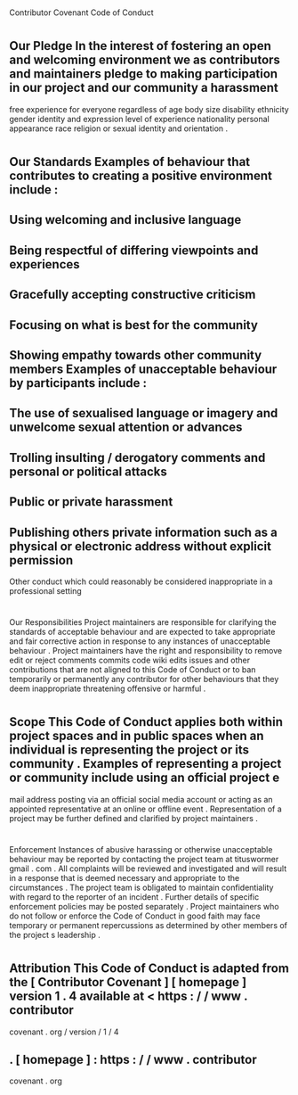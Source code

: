 #
Contributor
Covenant
Code
of
Conduct
#
#
Our
Pledge
In
the
interest
of
fostering
an
open
and
welcoming
environment
we
as
contributors
and
maintainers
pledge
to
making
participation
in
our
project
and
our
community
a
harassment
-
free
experience
for
everyone
regardless
of
age
body
size
disability
ethnicity
gender
identity
and
expression
level
of
experience
nationality
personal
appearance
race
religion
or
sexual
identity
and
orientation
.
#
#
Our
Standards
Examples
of
behaviour
that
contributes
to
creating
a
positive
environment
include
:
-
Using
welcoming
and
inclusive
language
-
Being
respectful
of
differing
viewpoints
and
experiences
-
Gracefully
accepting
constructive
criticism
-
Focusing
on
what
is
best
for
the
community
-
Showing
empathy
towards
other
community
members
Examples
of
unacceptable
behaviour
by
participants
include
:
-
The
use
of
sexualised
language
or
imagery
and
unwelcome
sexual
attention
or
advances
-
Trolling
insulting
/
derogatory
comments
and
personal
or
political
attacks
-
Public
or
private
harassment
-
Publishing
others
private
information
such
as
a
physical
or
electronic
address
without
explicit
permission
-
Other
conduct
which
could
reasonably
be
considered
inappropriate
in
a
professional
setting
#
#
Our
Responsibilities
Project
maintainers
are
responsible
for
clarifying
the
standards
of
acceptable
behaviour
and
are
expected
to
take
appropriate
and
fair
corrective
action
in
response
to
any
instances
of
unacceptable
behaviour
.
Project
maintainers
have
the
right
and
responsibility
to
remove
edit
or
reject
comments
commits
code
wiki
edits
issues
and
other
contributions
that
are
not
aligned
to
this
Code
of
Conduct
or
to
ban
temporarily
or
permanently
any
contributor
for
other
behaviours
that
they
deem
inappropriate
threatening
offensive
or
harmful
.
#
#
Scope
This
Code
of
Conduct
applies
both
within
project
spaces
and
in
public
spaces
when
an
individual
is
representing
the
project
or
its
community
.
Examples
of
representing
a
project
or
community
include
using
an
official
project
e
-
mail
address
posting
via
an
official
social
media
account
or
acting
as
an
appointed
representative
at
an
online
or
offline
event
.
Representation
of
a
project
may
be
further
defined
and
clarified
by
project
maintainers
.
#
#
Enforcement
Instances
of
abusive
harassing
or
otherwise
unacceptable
behaviour
may
be
reported
by
contacting
the
project
team
at
tituswormer
gmail
.
com
.
All
complaints
will
be
reviewed
and
investigated
and
will
result
in
a
response
that
is
deemed
necessary
and
appropriate
to
the
circumstances
.
The
project
team
is
obligated
to
maintain
confidentiality
with
regard
to
the
reporter
of
an
incident
.
Further
details
of
specific
enforcement
policies
may
be
posted
separately
.
Project
maintainers
who
do
not
follow
or
enforce
the
Code
of
Conduct
in
good
faith
may
face
temporary
or
permanent
repercussions
as
determined
by
other
members
of
the
project
s
leadership
.
#
#
Attribution
This
Code
of
Conduct
is
adapted
from
the
[
Contributor
Covenant
]
[
homepage
]
version
1
.
4
available
at
<
https
:
/
/
www
.
contributor
-
covenant
.
org
/
version
/
1
/
4
>
.
[
homepage
]
:
https
:
/
/
www
.
contributor
-
covenant
.
org
